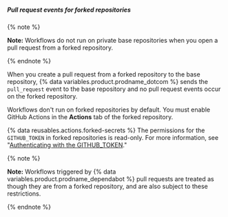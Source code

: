 ##### Pull request events for forked repositories

{% note %}

**Note:** Workflows do not run on private base repositories when you open a pull request from a forked repository.

{% endnote %}

When you create a pull request from a forked repository to the base repository, {% data variables.product.prodname_dotcom %} sends the `pull_request` event to the base repository and no pull request events occur on the forked repository.

Workflows don't run on forked repositories by default. You must enable GitHub Actions in the **Actions** tab of the forked repository.

{% data reusables.actions.forked-secrets %} The permissions for the `GITHUB_TOKEN` in forked repositories is read-only. For more information, see "[Authenticating with the GITHUB_TOKEN](/actions/configuring-and-managing-workflows/authenticating-with-the-github_token)."

{% note %}

**Note:** Workflows triggered by {% data variables.product.prodname_dependabot %} pull requests are treated as though they are from a forked repository, and are also subject to these restrictions.

{% endnote %}
